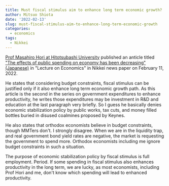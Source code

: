 ```yaml
---
title: Must fiscal stimulus aim to enhance long term economic growth?
author: Mitsuo Shiota
date: '2022-02-13'
slug: must-fiscal-stimulus-aim-to-enhance-long-term-economic-growth
categories:
  - economics
tags:
  - Nikkei
---
```


[Prof Masahiro Hori at Hitotsubashi University](https://hri.ad.hit-u.ac.jp/html/445_profile_en.html) published an anticle titled ["The effects of public spending on economy has been decreasing" (Japanese)](https://www.nikkei.com/article/DGXZQOCD311950R30C22A1000000/) in "Lecture on Economics" in Nikkei news paper on February 11, 2022.

He states that considering budget constraints, fiscal stimulus can be justified only if it also enhance long term economic growth path. As this article is the second in the series on government expenditures to enhance productivity, he writes those expenditures may be investment in R&D and education at the last paragraph very briefly. So I guess he basically denies economic stabilization policy by public works, tax cuts, and money filled bottles buried in disused coalmines proposed by Keynes.

He also states that orthodox economists believe in budget constraints, though MMTers don't. I strongly disagree. When we are in the liquidity trap, and real government bond yield rates are negative, the market is requesting the government to spend more. Orthodox economists including me ignore budget constraints in such a situation.

The purpose of economic stabilization policy by fiscal stimulus is full employment. Period. If some spending in fiscal stimulus also enhances productivity in the long term, we are lucky, as most economists, including Prof Hori and me, don't know which spending will lead to enhanced productivity. 
